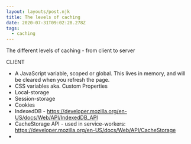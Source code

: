```yaml
---
layout: layouts/post.njk
title: The levels of caching
date: 2020-07-31T09:02:28.278Z
tags:
  - caching
---
```

The different levels of caching - from client to server

CLIENT

* A JavaScript variable, scoped or global. This lives in memory, and will be cleared when you refresh the page.
* CSS variables aka. Custom Properties
* Local-storage
* Session-storage
* Cookies
* IndexedDB - <https://developer.mozilla.org/en-US/docs/Web/API/IndexedDB_API>
* CacheStorage API - used in service-workers: <https://developer.mozilla.org/en-US/docs/Web/API/CacheStorage>
*
